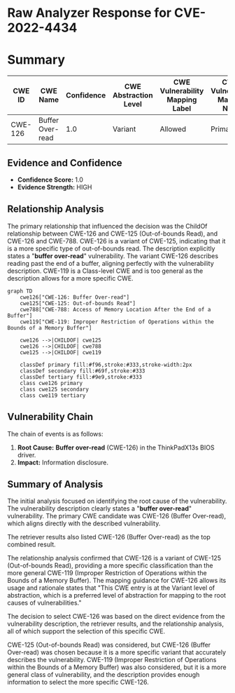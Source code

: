 # Raw Analyzer Response for CVE-2022-4434

# Summary
| CWE ID | CWE Name | Confidence | CWE Abstraction Level | CWE Vulnerability Mapping Label | CWE-Vulnerability Mapping Notes |
|---|---|---|---|---|---|
| CWE-126 | Buffer Over-read | 1.0 | Variant | Allowed | Primary CWE |

## Evidence and Confidence

*   **Confidence Score:** 1.0
*   **Evidence Strength:** HIGH

## Relationship Analysis
The primary relationship that influenced the decision was the ChildOf relationship between CWE-126 and CWE-125 (Out-of-bounds Read), and CWE-126 and CWE-788. CWE-126 is a variant of CWE-125, indicating that it is a more specific type of out-of-bounds read. The description explicitly states a "**buffer over-read**" vulnerability. The variant CWE-126 describes reading past the end of a buffer, aligning perfectly with the vulnerability description. CWE-119 is a Class-level CWE and is too general as the description allows for a more specific CWE.

```mermaid
graph TD
    cwe126["CWE-126: Buffer Over-read"]
    cwe125["CWE-125: Out-of-bounds Read"]
    cwe788["CWE-788: Access of Memory Location After the End of a Buffer"]
    cwe119["CWE-119: Improper Restriction of Operations within the Bounds of a Memory Buffer"]
    
    cwe126 -->|CHILDOF| cwe125
    cwe126 -->|CHILDOF| cwe788
    cwe125 -->|CHILDOF| cwe119
    
    classDef primary fill:#f96,stroke:#333,stroke-width:2px
    classDef secondary fill:#69f,stroke:#333
    classDef tertiary fill:#9e9,stroke:#333
    class cwe126 primary
    class cwe125 secondary
    class cwe119 tertiary
```

## Vulnerability Chain
The chain of events is as follows:
1.  **Root Cause:** **Buffer over-read** (CWE-126) in the ThinkPadX13s BIOS driver.
2.  **Impact:** Information disclosure.

## Summary of Analysis
The initial analysis focused on identifying the root cause of the vulnerability. The vulnerability description clearly states a "**buffer over-read**" vulnerability. The primary CWE candidate was CWE-126 (Buffer Over-read), which aligns directly with the described vulnerability.

The retriever results also listed CWE-126 (Buffer Over-read) as the top combined result.

The relationship analysis confirmed that CWE-126 is a variant of CWE-125 (Out-of-bounds Read), providing a more specific classification than the more general CWE-119 (Improper Restriction of Operations within the Bounds of a Memory Buffer). The mapping guidance for CWE-126 allows its usage and rationale states that "This CWE entry is at the Variant level of abstraction, which is a preferred level of abstraction for mapping to the root causes of vulnerabilities."

The decision to select CWE-126 was based on the direct evidence from the vulnerability description, the retriever results, and the relationship analysis, all of which support the selection of this specific CWE.

CWE-125 (Out-of-bounds Read) was considered, but CWE-126 (Buffer Over-read) was chosen because it is a more specific variant that accurately describes the vulnerability. CWE-119 (Improper Restriction of Operations within the Bounds of a Memory Buffer) was also considered, but it is a more general class of vulnerability, and the description provides enough information to select the more specific CWE-126.